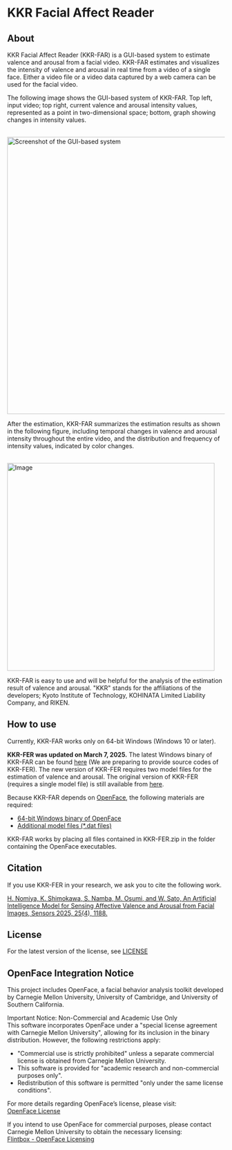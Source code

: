 # KKR Facial Affect Reader

## About
KKR Facial Affect Reader (KKR-FAR) is a GUI-based system to estimate valence and arousal from a facial video.
KKR-FAR estimates and visualizes the intensity of valence and arousal in real time from a video of a single face.
Either a video file or a video data captured by a web camera can be used for the facial video.

The following image shows the GUI-based system of KKR-FAR. 
Top left, input video; top right, current valence and arousal intensity values, represented as a point in two-dimensional space; bottom, graph showing changes in intensity values.

<br><img width="640" alt="Screenshot of the GUI-based system" src="https://github.com/user-attachments/assets/db374dbf-12bc-419a-99d4-733ea711b452" /><br>

After the estimation, KKR-FAR summarizes the estimation results as shown in the following figure, including temporal changes in valence and arousal intensity throughout the entire video, and the distribution and frequency of intensity values, indicated by color changes.

<br><img width="480" alt="Image" src="https://github.com/user-attachments/assets/333f9b7e-91c8-4014-8dec-6ed7aea5d103" /><br>

KKR-FAR is easy to use and will be helpful for the analysis of the estimation result of valence and arousal.
"KKR" stands for the affiliations of the developers; Kyoto Institute of Technology, KOHINATA Limited Liability Company, and RIKEN.

## How to use
Currently, KKR-FAR works only on 64-bit Windows (Windows 10 or later).

**KKR-FER was updated on March 7, 2025.**
The latest Windows binary of KKR-FAR can be found [here](https://gp1.work/prgshare/dl.php?download=2) (We are preparing to provide source codes of KKR-FER).
The new version of KKR-FER requires two model files for the estimation of valence and arousal. The original version of KKR-FER (requires a single model file) is still available from [here](https://gp1.work/prgshare/dl.php?download=1).

Because KKR-FAR depends on [OpenFace](https://github.com/TadasBaltrusaitis/OpenFace), the following materials are required:

- [64-bit Windows binary of OpenFace](https://github.com/TadasBaltrusaitis/OpenFace/releases/download/OpenFace_2.2.0/OpenFace_2.2.0_win_x64.zip)
- [Additional model files (*.dat files)](https://github.com/TadasBaltrusaitis/OpenFace/wiki/Model-download)

KKR-FAR works by placing all files contained in KKR-FER.zip in the folder containing the OpenFace executables.

## Citation

If you use KKR-FER in your research, we ask you to cite the following work.

[H. Nomiya, K. Shimokawa, S. Namba, M. Osumi, and W. Sato, An Artificial Intelligence Model for Sensing Affective Valence and Arousal from Facial Images, Sensors 2025, 25(4), 1188.](https://www.mdpi.com/1424-8220/25/4/1188)

## License
For the latest version of the license, see [LICENSE](/LICENSE)

## OpenFace Integration Notice

This project includes OpenFace, a facial behavior analysis toolkit developed by Carnegie Mellon University, University of Cambridge, and University of Southern California.

Important Notice: Non-Commercial and Academic Use Only  
This software incorporates OpenFace under a "special license agreement with Carnegie Mellon University", allowing for its inclusion in the binary distribution. However, the following restrictions apply:

- "Commercial use is strictly prohibited" unless a separate commercial license is obtained from Carnegie Mellon University.
- This software is provided for "academic research and non-commercial purposes only".
- Redistribution of this software is permitted "only under the same license conditions".

For more details regarding OpenFace’s license, please visit:  
[OpenFace License](https://github.com/TadasBaltrusaitis/OpenFace/blob/master/OpenFace-license.txt)

If you intend to use OpenFace for commercial purposes, please contact Carnegie Mellon University to obtain the necessary licensing:  
[Flintbox - OpenFace Licensing](https://cmu.flintbox.com/technologies/5c5e7fee-6a24-467b-bb5f-eb2f72119e59)

